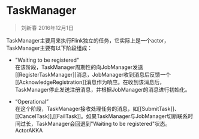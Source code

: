 # TaskManager
> 刘新春 2016年12月1日

TaskManager主要用来执行Flink独立的任务，它实际上是一个actor，TaskManager主要有以下阶段组成：    
* "Waiting to be registered"    
 在该阶段，TaskManager周期性的向JobManager发送[[RegisterTaskManager]]消息，JobManager收到消息后反馈一个[[AcknowledgeRegistration]]消息作为响应。在收到该消息后，TaskManager停止发送注册消息，并根据JobManager的消息进行初始化。    


 * “Operational”    
 在这个阶段，TaskManager接收处理任务的消息，如[[SubmitTask]]、[[CancelTask]],[[FailTask]]。如果TaskManager与JobManager切断联系时间过长，TaskManager会回退到"Waiting to be registered"状态。
ActorAKKA
